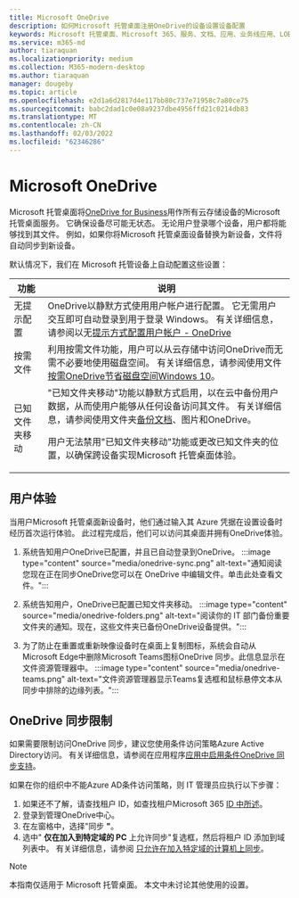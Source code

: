 ```yaml
---
title: Microsoft OneDrive
description: 如何Microsoft 托管桌面注册OneDrive的设备设置设备配置
keywords: Microsoft 托管桌面、Microsoft 365、服务、文档、应用、业务线应用、LOB 应用
ms.service: m365-md
author: tiaraquan
ms.localizationpriority: medium
ms.collection: M365-modern-desktop
ms.author: tiaraquan
manager: dougeby
ms.topic: article
ms.openlocfilehash: e2d1a6d2817d4e117bb80c737e71958c7a80ce75
ms.sourcegitcommit: babc2dad1c0e08a9237dbe4956ffd21c0214db83
ms.translationtype: MT
ms.contentlocale: zh-CN
ms.lasthandoff: 02/03/2022
ms.locfileid: "62346286"
---
```

# <a name="microsoft-onedrive"></a>Microsoft OneDrive

Microsoft 托管桌面将[OneDrive for Business](/onedrive/plan-onedrive-enterprise)用作所有云存储设备的Microsoft 托管桌面服务。 它确保设备尽可能无状态。 无论用户登录哪个设备，用户都将能够找到其文件。 例如，如果你将Microsoft 托管桌面设备替换为新设备，文件将自动同步到新设备。

默认情况下，我们在 Microsoft 托管设备上自动配置这些设置：

| 功能 | 说明 |
| ------ | ------ |
| 无提示配置 | OneDrive以静默方式使用用户帐户进行配置。 它无需用户交互即可自动登录到用于登录 Windows。 有关详细信息，请参阅以无[提示方式配置用户帐户 - OneDrive](/onedrive/use-silent-account-configuration) |
| 按需文件 | 利用按需文件功能，用户可以从云存储中访问OneDrive而无需不必要地使用磁盘空间。 有关详细信息，请参阅使用文件[按需OneDrive节省磁盘空间Windows 10](https://support.microsoft.com/office/save-disk-space-with-onedrive-files-on-demand-for-windows-10-0e6860d3-d9f3-4971-b321-7092438fb38e)。 |
| 已知文件夹移动 | "已知文件夹移动"功能以静默方式启用，以在云中备份用户数据，从而使用户能够从任何设备访问其文件。 有关详细信息，请参阅使用文件夹[备份文档](https://support.microsoft.com/office/back-up-your-documents-pictures-and-desktop-folders-with-onedrive-d61a7930-a6fb-4b95-b28a-6552e77c3057)、图片和OneDrive。 <p> 用户无法禁用"已知文件夹移动"功能或更改已知文件夹的位置，以确保跨设备实现Microsoft 托管桌面体验。</p>|

## <a name="user-experience"></a>用户体验

当用户Microsoft 托管桌面新设备时，他们通过输入其 Azure 凭据在设置设备时经历首次运行体验。 此过程完成后，他们可以访问其桌面并拥有OneDrive体验。

1. 系统告知用户OneDrive已配置，并且已自动登录到OneDrive。
:::image type="content" source="media/onedrive-sync.png" alt-text="通知阅读您现在正在同步OneDrive您可以在 OneDrive 中编辑文件。单击此处查看文件。":::

2. 系统告知用户，OneDrive已配置已知文件夹移动。
:::image type="content" source="media/onedrive-folders.png" alt-text="阅读你的 IT 部门备份重要文件夹的通知。现在，这些文件夹已备份OneDrive设备提供。":::

3. 为了防止在重置或重新映像设备时在桌面上复制图标，系统会自动从Microsoft Edge中删除Microsoft Teams图标OneDrive 同步。此信息显示在文件资源管理器中。
:::image type="content" source="media/onedrive-teams.png" alt-text="文件资源管理器显示Teams复选框和鼠标悬停文本从同步中排除的边缘列表。":::

## <a name="onedrive-sync-restrictions"></a>OneDrive 同步限制

如果需要限制访问OneDrive 同步，建议您使用条件访问策略Azure Active Directory访问。 有关详细信息，请参阅在应用程序[应用中启用条件OneDrive 同步支持](/onedrive/enable-conditional-access)。

如果在你的组织中不能Azure AD条件访问策略，则 IT 管理员应执行以下步骤：

1. 如果还不了解，请查找租户 ID，如查找租户Microsoft 365 [ID 中所述](/onedrive/find-your-office-365-tenant-id)。
1. 登录到管理OneDrive中心。
1. 在左窗格中，选择"同步 **"**。
1. 选中" **仅在加入到特定域的 PC** 上允许同步"复选框，然后将租户 ID 添加到域列表中。 有关详细信息，请参阅 [只允许在加入特定域的计算机上同步](/onedrive/allow-syncing-only-on-specific-domains)。

> [!NOTE]
> 本指南仅适用于 Microsoft 托管桌面。 本文中未讨论其他使用的设置。
